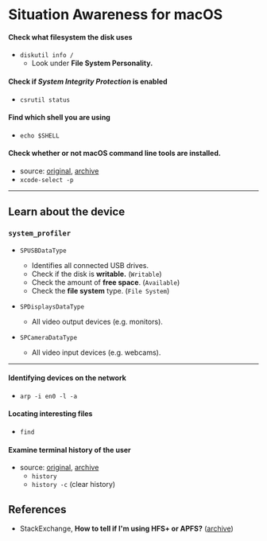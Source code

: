 # Situation Awareness for macOS

#### Check what filesystem the disk uses
- `diskutil info /`
  - Look under **File System Personality.**

#### Check if _System Integrity Protection_ is enabled
- `csrutil status`

#### Find which shell you are using
- `echo $SHELL`

#### Check whether or not macOS command line tools are installed.
- source: [original](https://stackoverflow.com/questions/15371925/how-to-check-if-command-line-tools-is-installed), [archive](https://archive.is/4RMqO)
- `xcode-select -p`

---

## Learn about the device

### `system_profiler`

- `SPUSBDataType`
  - Identifies all connected USB drives.
  - Check if the disk is **writable.** (`Writable`)
  - Check the amount of **free space**. (`Available`)
  - Check the **file system** type. (`File System`)

- `SPDisplaysDataType`
  - All video output devices (e.g. monitors).
- `SPCameraDataType`
  - All video input devices (e.g. webcams).

---

#### Identifying devices on the network
- `arp -i en0 -l -a`

#### Locating interesting files
- `find`

#### Examine terminal history of the user
- source: [original](https://ss64.com/bash/history.html), [archive](https://archive.is/438Iu)
  - `history`
  - `history -c` (clear history)

## References
- StackExchange, **How to tell if I'm using HFS+ or APFS?** ([archive](https://archive.is/AIsir))

